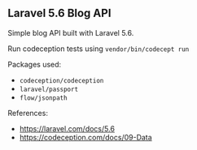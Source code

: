 ## Laravel 5.6 Blog API

Simple blog API built with Laravel 5.6.

Run codeception tests using `vendor/bin/codecept run`

Packages used:
* `codeception/codeception`
* `laravel/passport`
* `flow/jsonpath`

References:
* https://laravel.com/docs/5.6
* https://codeception.com/docs/09-Data